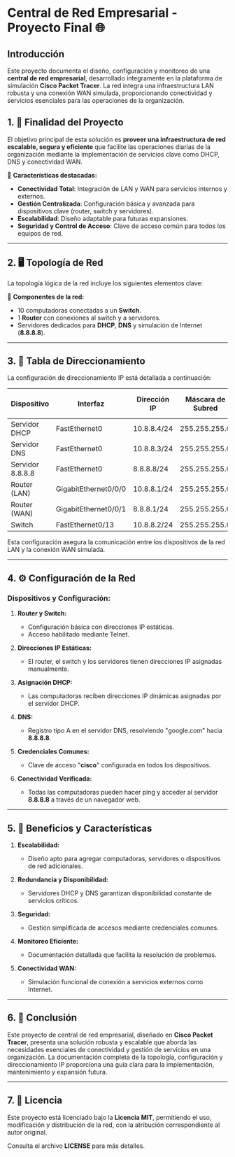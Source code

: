 # Central de Red Empresarial - Proyecto Final 🌐

## Introducción

Este proyecto documenta el diseño, configuración y monitoreo de una **central de red empresarial**, desarrollado íntegramente en la plataforma de simulación **Cisco Packet Tracer**. La red integra una infraestructura LAN robusta y una conexión WAN simulada, proporcionando conectividad y servicios esenciales para las operaciones de la organización.

## 1. 🎯 Finalidad del Proyecto

El objetivo principal de esta solución es **proveer una infraestructura de red escalable, segura y eficiente** que facilite las operaciones diarias de la organización mediante la implementación de servicios clave como DHCP, DNS y conectividad WAN.

🔑 **Características destacadas:**

- **Conectividad Total**: Integración de LAN y WAN para servicios internos y externos.
- **Gestión Centralizada**: Configuración básica y avanzada para dispositivos clave (router, switch y servidores).
- **Escalabilidad**: Diseño adaptable para futuras expansiones.
- **Seguridad y Control de Acceso**: Clave de acceso común para todos los equipos de red.

---

## 2. 🖥️ Topología de Red

La topología lógica de la red incluye los siguientes elementos clave:



🔹 **Componentes de la red:**

- 10 computadoras conectadas a un **Switch**.
- 1 **Router** con conexiones al switch y a servidores.
- Servidores dedicados para **DHCP**, **DNS** y simulación de Internet (**8.8.8.8**).

---

## 3. 📜 Tabla de Direccionamiento

La configuración de direccionamiento IP está detallada a continuación:

| Dispositivo       | Interfaz             | Dirección IP  | Máscara de Subred | Puerta de Enlace |
|-------------------|----------------------|---------------|-------------------|------------------|
| Servidor DHCP     | FastEthernet0        | 10.8.8.4/24   | 255.255.255.0     | 10.8.8.1         |
| Servidor DNS      | FastEthernet0        | 10.8.8.3/24   | 255.255.255.0     | 10.8.8.1         |
| Servidor 8.8.8.8  | FastEthernet0        | 8.8.8.8/24    | 255.255.255.0     | 8.8.8.1          |
| Router (LAN)      | GigabitEthernet0/0/0 | 10.8.8.1/24   | 255.255.255.0     | N/D              |
| Router (WAN)      | GigabitEthernet0/0/1 | 8.8.8.1/24    | 255.255.255.0     | N/D              |
| Switch            | FastEthernet0/13    | 10.8.8.2/24   | 255.255.255.0     | 10.8.8.1         |

Esta configuración asegura la comunicación entre los dispositivos de la red LAN y la conexión WAN simulada.

---

## 4. ⚙️ Configuración de la Red

### Dispositivos y Configuración:

1. **Router y Switch:**
   - Configuración básica con direcciones IP estáticas.
   - Acceso habilitado mediante Telnet.

2. **Direcciones IP Estáticas:**
   - El router, el switch y los servidores tienen direcciones IP asignadas manualmente.

3. **Asignación DHCP:**
   - Las computadoras reciben direcciones IP dinámicas asignadas por el servidor DHCP.

4. **DNS:**
   - Registro tipo A en el servidor DNS, resolviendo "google.com" hacia **8.8.8.8**.

5. **Credenciales Comunes:**
   - Clave de acceso "**cisco**" configurada en todos los dispositivos.

6. **Conectividad Verificada:**
   - Todas las computadoras pueden hacer ping y acceder al servidor **8.8.8.8** a través de un navegador web.

---

## 5. 🚀 Beneficios y Características

1. **Escalabilidad:**
   - Diseño apto para agregar computadoras, servidores o dispositivos de red adicionales.

2. **Redundancia y Disponibilidad:**
   - Servidores DHCP y DNS garantizan disponibilidad constante de servicios críticos.

3. **Seguridad:**
   - Gestión simplificada de accesos mediante credenciales comunes.

4. **Monitoreo Eficiente:**
   - Documentación detallada que facilita la resolución de problemas.

5. **Conectividad WAN:**
   - Simulación funcional de conexión a servicios externos como Internet.

---

## 6. 📄 Conclusión

Este proyecto de central de red empresarial, diseñado en **Cisco Packet Tracer**, presenta una solución robusta y escalable que aborda las necesidades esenciales de conectividad y gestión de servicios en una organización. La documentación completa de la topología, configuración y direccionamiento IP proporciona una guía clara para la implementación, mantenimiento y expansión futura.

---

## 7. 📜 Licencia

Este proyecto está licenciado bajo la **Licencia MIT**, permitiendo el uso, modificación y distribución de la red, con la atribución correspondiente al autor original.

Consulta el archivo **LICENSE** para más detalles.

